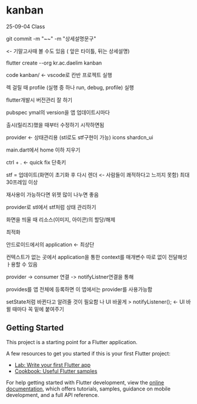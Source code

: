 # kanban

25-09-04 Class

git commit -m "~~" -m "상세설명문구"

<- 기말고사때 볼 수도 있음 ( 앞은 타이틀, 뒤는 상세설명)



flutter create --org kr.ac.daelim kanban


code kanban/ <- vscode로 칸반 프로젝트 실행 

렉 걸릴 때 profile (실행 중 하나 run, debug, profile) 실행

flutter개발시 버전관리 잘 하기

pubspec ymal의 version을 앱 업데이트시마다 

출시(릴리즈)했을 때부터 수정하기 시작하면됨



provider <- 상태관리용 (stl로도 stf구현이 가능)
icons
shardcn_ui

main.dart에서 home 이하 지우기 



ctrl + . <- quick fix 단축키

stf = 업데이트(화면이 초기화 후 다시 렌더 <- 사람들이 쾌적하다고 느끼지 못함) 최대 30프레임 이상

재사용이 가능하다면 위젯 많이 나누면 좋음


provider로 stl에서 stf처럼 상태 관리하기

화면을 띄울 때 리소스(이미지, 아이콘)의 할당/해제

 최적화 

안드로이드에서의 application <- 최상단


컨텍스트가 없는 곳에서 application을 통한 context를 매개변수 따로 없이 전달해섯 ㅏ용할 수 있음

provider -> consumer 연결 -> notifyListner연결을 통해 

provides를 앱 전체에 등록하면 이 앱에서는 provider를 사용가능함

setState처럼 바뀐다고 알려줄 것이 필요함 나 UI 바꿀게 > notifyListener(); <- UI 바뀔 때마다 꼭 밑에 붙여주기 






## Getting Started

This project is a starting point for a Flutter application.

A few resources to get you started if this is your first Flutter project:

- [Lab: Write your first Flutter app](https://docs.flutter.dev/get-started/codelab)
- [Cookbook: Useful Flutter samples](https://docs.flutter.dev/cookbook)

For help getting started with Flutter development, view the
[online documentation](https://docs.flutter.dev/), which offers tutorials,
samples, guidance on mobile development, and a full API reference.
